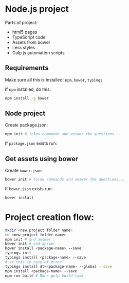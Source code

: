 # Node.js project

Parts of project:

* html5 pages
* TypeScript code
* Assets from bower
* Less styles
* Gulp.js automation scripts

## Requirements

Make sure all this is installed: `npm`, `bower`, `typings`

If `npm` installed, do this:

```bash
npm install -g bower
```

## Node project

Create package.json:

```bash
npm init # folow commands and answer the questions...
```

If `package.json` exists run:

## Get assets using bower

Create `bower.json`:

```bash
bower init # folow commands and answer the questions...
```

If `bower.json` exists run:

```bash
bower install
```

# Project creation flow:

```bash
mkdir <new project folder name>
cd <new project folder name>
npm init # and answer
bower init # and answer
bower install <package-name> --save
typings init
typings install <package-name> --save
# or this in case of error
typings install dt~<package-name> --global --save
npm install <package-name> --save
npm run build # Runs gulp build task
```
